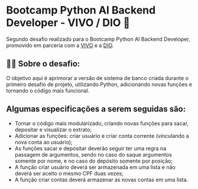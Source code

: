 # Bootcamp Python AI Backend Developer - VIVO / DIO 👾

 Segundo desafio realizado para o Bootcamp Python AI Backend Developer, promovido em parceria com a [VIVO](vivo.com.br) e a [DIO](https://web.dio.me/). 

 ## 👩‍💻 Sobre o desafio:

 O objetivo aqui é aprimorar a versão de sistema de banco criada durante o primeiro desafio de projeto, utilizando Python, adicionando novas funções e tornando o código mais funcional. 

 Algumas especificações a serem seguidas são:
 -
 - Tornar o código mais modularizado, criando novas funções para sacar, depositar e visualizar o extrato;
 - Adicionar as funções: criar usuário e criar conta corrente (vinculando a nova conta ao usuário);
 - As funções sacar e depositar deverão seguir ter uma regra na passagem de argumentos, sendo no caso do saque argumentos somente por nome, e no caso do depósito somente por posição;
 - A função criar usuário deverá ser armazenada em uma lista e não deverá ser aceito o mesmo CPF duas vezes;
 - A função criar contas deverá armazenar as novas contas em uma lista.

